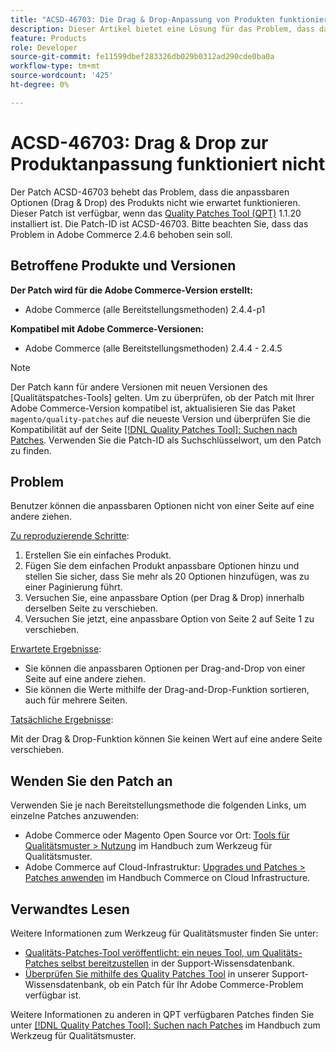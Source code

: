 ```yaml
---
title: "ACSD-46703: Die Drag & Drop-Anpassung von Produkten funktioniert nicht."
description: Dieser Artikel bietet eine Lösung für das Problem, dass das Ziehen und Ablegen der anpassbaren Produktoptionen nicht wie erwartet funktioniert.
feature: Products
role: Developer
source-git-commit: fe11599dbef283326db029b0312ad290cde0ba0a
workflow-type: tm+mt
source-wordcount: '425'
ht-degree: 0%

---
```


# ACSD-46703: Drag &amp; Drop zur Produktanpassung funktioniert nicht

Der Patch ACSD-46703 behebt das Problem, dass die anpassbaren Optionen (Drag &amp; Drop) des Produkts nicht wie erwartet funktionieren. Dieser Patch ist verfügbar, wenn das [Quality Patches Tool (QPT)](https://experienceleague.adobe.com/en/docs/commerce-knowledge-base/kb/announcements/commerce-announcements/magento-quality-patches-released-new-tool-to-self-serve-quality-patches) 1.1.20 installiert ist. Die Patch-ID ist ACSD-46703. Bitte beachten Sie, dass das Problem in Adobe Commerce 2.4.6 behoben sein soll.

## Betroffene Produkte und Versionen

**Der Patch wird für die Adobe Commerce-Version erstellt:**

* Adobe Commerce (alle Bereitstellungsmethoden) 2.4.4-p1

**Kompatibel mit Adobe Commerce-Versionen:**

* Adobe Commerce (alle Bereitstellungsmethoden) 2.4.4 - 2.4.5

>[!NOTE]
>
>Der Patch kann für andere Versionen mit neuen Versionen des [Qualitätspatches-Tools] gelten. Um zu überprüfen, ob der Patch mit Ihrer Adobe Commerce-Version kompatibel ist, aktualisieren Sie das Paket `magento/quality-patches` auf die neueste Version und überprüfen Sie die Kompatibilität auf der Seite [[!DNL Quality Patches Tool]: Suchen nach Patches](https://experienceleague.adobe.com/tools/commerce-quality-patches/index.html). Verwenden Sie die Patch-ID als Suchschlüsselwort, um den Patch zu finden.

## Problem

Benutzer können die anpassbaren Optionen nicht von einer Seite auf eine andere ziehen.

<u>Zu reproduzierende Schritte</u>:

1. Erstellen Sie ein einfaches Produkt.
1. Fügen Sie dem einfachen Produkt anpassbare Optionen hinzu und stellen Sie sicher, dass Sie mehr als 20 Optionen hinzufügen, was zu einer Paginierung führt.
1. Versuchen Sie, eine anpassbare Option (per Drag &amp; Drop) innerhalb derselben Seite zu verschieben.
1. Versuchen Sie jetzt, eine anpassbare Option von Seite 2 auf Seite 1 zu verschieben.

<u>Erwartete Ergebnisse</u>:

* Sie können die anpassbaren Optionen per Drag-and-Drop von einer Seite auf eine andere ziehen.
* Sie können die Werte mithilfe der Drag-and-Drop-Funktion sortieren, auch für mehrere Seiten.

<u>Tatsächliche Ergebnisse</u>:

Mit der Drag &amp; Drop-Funktion können Sie keinen Wert auf eine andere Seite verschieben.

## Wenden Sie den Patch an

Verwenden Sie je nach Bereitstellungsmethode die folgenden Links, um einzelne Patches anzuwenden:

* Adobe Commerce oder Magento Open Source vor Ort: [Tools für Qualitätsmuster > Nutzung](/help/tools/quality-patches-tool/usage.md) im Handbuch zum Werkzeug für Qualitätsmuster.
* Adobe Commerce auf Cloud-Infrastruktur: [Upgrades und Patches > Patches anwenden](https://experienceleague.adobe.com/docs/commerce-cloud-service/user-guide/develop/upgrade/apply-patches.html) im Handbuch Commerce on Cloud Infrastructure.

## Verwandtes Lesen

Weitere Informationen zum Werkzeug für Qualitätsmuster finden Sie unter:

* [Qualitäts-Patches-Tool veröffentlicht: ein neues Tool, um Qualitäts-Patches selbst bereitzustellen](https://experienceleague.adobe.com/en/docs/commerce-knowledge-base/kb/announcements/commerce-announcements/magento-quality-patches-released-new-tool-to-self-serve-quality-patches) in der Support-Wissensdatenbank.
* [Überprüfen Sie mithilfe des Quality Patches Tool](https://experienceleague.adobe.com/docs/commerce-knowledge-base/kb/support-tools/patches/check-patch-for-magento-issue-with-magento-quality-patches.html) in unserer Support-Wissensdatenbank, ob ein Patch für Ihr Adobe Commerce-Problem verfügbar ist.

Weitere Informationen zu anderen in QPT verfügbaren Patches finden Sie unter [[!DNL Quality Patches Tool]: Suchen nach Patches](https://experienceleague.adobe.com/tools/commerce-quality-patches/index.html) im Handbuch zum Werkzeug für Qualitätsmuster.
